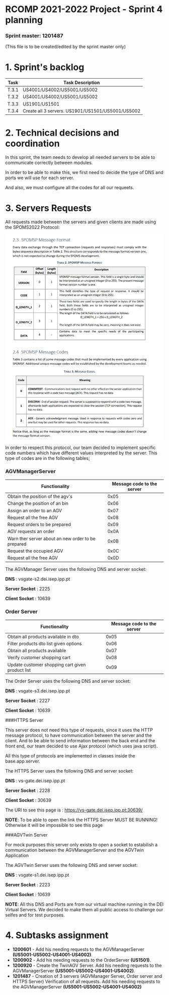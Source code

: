 RCOMP 2021-2022 Project - Sprint 4 planning
===========================================

### Sprint master: 1201487

(This file is to be created/edited by the sprint master only)


# 1. Sprint's backlog #

| Task  | Task Description                                                                                                                                                                                                                                           |
|-------|------------------------------------------------------------------------------------------------------------------------------------------------------------------------------------------------------------------------------------------------------------|
| T.3.1 | US4001/US4002/US5001/US5002                                                                                                    |
| T.3.2 | US4001/US4002/US5001/US5002   |
| T.3.3 | US1901/US1501                                                                                                    |
| T.3.4 | Create all 3 servers. US1901/US1501/US5001/US5002                                                                                                    |


# 2. Technical decisions and coordination #

In this sprint, the team needs to develop all needed servers to be able to communicate correctly between modules.

In order to be able to make this, we first need to decide the type of DNS and ports we will use for each server.

And also, we must configure all the codes for all our requeets.

# 3. Servers Requests

All requests made between the servers and given clients are made using the SPOMS2022 Protocol:

![SPOMS22](SPOMS22.png)

In order to respect this protocol, our team decided to implement specific code numbers which have different values interpreted by the server.
This type of codes are in the following tables;

### AGVManagerServer

| Functionality                                      | Message code to the server |
|----------------------------------------------------|----------------------------|
| Obtain the position of the agv's                   | 0x05                       |
| Change the position of an bin                      | 0x06                       |
| Assign an order to an AGV                          | 0x07                       |
| Request all the free AGV                           | 0x08                       |
| Request orders to be prepared                      | 0x09                       |
| AGV requests an order                              | 0x0A                       |
| Warn ther server about an new order to be prepared | 0x0B                       |
| Request the occupied AGV                           | 0x0C                       |
| Request all the free AGV                           | 0x0D                       |

The AGVManager Server uses the following DNS and server socket:

**DNS** : vsgate-s2.dei.isep.ipp.pt

**Server Socket** : 2225

**Client Socket** : 10639

### Order Server

| Functionality                                      | Message code to the server |
|----------------------------------------------------|----------------------------|
| Obtain all products available in dto                | 0x05                       |
| Filter products dto list given options                  | 0x06                      |
| Obtain all products available                   | 0x07                       |
| Verify customer shopping cart                  | 0x08                       |
| Update customer shopping cart given product list                  | 0x09                       |

The Order Server uses the following DNS and server socket:

**DNS** : vsgate-s3.dei.isep.ipp.pt

**Server Socket** : 2227

**Client Socket** : 10639


###HTTPS Server

This server does not need this type of requests, since it uses the HTTP message protocol, to have communication between the server and the client.
And to be able to send information between the back end and the front end, our team decided to use Ajax protocol (which uses java script).

All this type of protocols are implemented in classes inside the base.app.server.

The HTTPS Server uses the following DNS and server socket:

**DNS** : vs-gate.dei.isep.ipp.pt

**Server Socket** : 2228

**Client Socket** : 30639

The URI to see this page is : https://vs-gate.dei.isep.ipp.pt:30639/

**NOTE**: To be able to open the link the HTTPS Server MUST BE RUNNING! Otherwise it will be impossible to see this page

###AGVTwin Server

For mock purposes this server only exists to open a socket to estabilish a communication between the AGVManagerServer and the AGVTwin Application

The AGVTwin Server uses the following DNS and server socket:

**DNS** : vsgate-s1.dei.isep.ipp.pt

**Server Socket** : 2223

**Client Socket** : 10639


**NOTE**: All this DNS and Ports are from our virtual machine running in the DEI Virtual Servers. 
          We decided to make them all public access to challenge our selfes and for test purposes.

# 4. Subtasks assignment #

* **1200601** - Add his needing requests to the AGVManagerServer **(US5001-US5002-US4001-US4002)**.
* **1200902** -  Add his needing requests to the OrderServer **(US1501)**.
* **1200920** -  Create the TwinAGV Server. Add his needing requests to the AGVManagerServer **(US5001-US5002-US4001-US4002)**.
* **1201487** - Creation of 3 servers (AGVManager Server, Order server and HTTPS Server) Verification of all requests.
  Add his needing requests to the AGVManagerServer **(US5001-US5002-US4001-US4002)**
